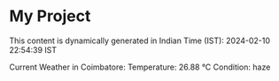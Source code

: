 # My Project

This content is dynamically generated in Indian Time (IST): 2024-02-10 22:54:39 IST


Current Weather in Coimbatore:
Temperature: 26.88 °C
Condition: haze

